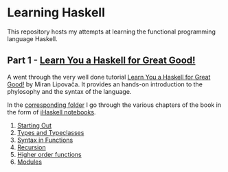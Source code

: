 # Learning Haskell

This repository hosts my attempts at learning the functional programming language Haskell.

## Part 1 - [Learn You a Haskell for Great Good!](http://learnyouahaskell.com/)
A went through the very well done tutorial [Learn You a Haskell for Great Good!](http://learnyouahaskell.com/) by Miran Lipovača. It provides an hands-on introduction to the phylosophy and the syntax of the language.

In the [corresponding folder](./learn_you_a_haskell_for_great_good) I go through the various chapters of the book in the form of [iHaskell notebooks](https://github.com/gibiansky/IHaskell).

1. [Starting Out](./learn_you_a_haskell_for_great_good/01_Starting_Out.ipynb)
2. [Types and Typeclasses](./learn_you_a_haskell_for_great_good/02_Types_and_Typeclasses.ipynb)
3. [Syntax in Functions](./learn_you_a_haskell_for_great_good/03_Syntax_in_Functions.ipynb)
4. [Recursion](./learn_you_a_haskell_for_great_good/04_Recursion.ipynb)
5. [Higher order functions](./learn_you_a_haskell_for_great_good/05_Higher_order_functions.ipynb)
6. [Modules](./learn_you_a_haskell_for_great_good/05_Modules.ipynb)